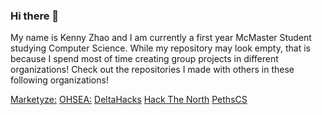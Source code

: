 ### Hi there 👋

My name is Kenny Zhao and I am currently a first year McMaster Student studying Computer Science.
While my repository may look empty, that is because I spend most of time creating group projects in different organizations!
Check out the repositories I made with others in these following organizations!


[Marketyze:](https://github.com/Marketyze)
[OHSEA:](https://github.com/ohseagg)
[DeltaHacks](https://github.com/DeltaHacks-WebOfLife)
[Hack The North](https://github.com/HTN-heAR)
[PethsCS](https://link-url-here.org)

<!--
**kennyzhao-code/kennyzhao-code** is a ✨ _special_ ✨ repository because its `README.md` (this file) appears on your GitHub profile.

Here are some ideas to get you started:

- 🔭 I’m currently working on ...
- 🌱 I’m currently learning ...
- 👯 I’m looking to collaborate on ...
- 🤔 I’m looking for help with ...
- 💬 Ask me about ...
- 📫 How to reach me: ...
- 😄 Pronouns: ...
- ⚡ Fun fact: ...
-->
